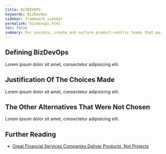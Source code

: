 ```yaml
---
title: BIZDEVOPS
keywords: BizDevOps
sidebar: framework_sidebar
permalink: bizdevops.html
toc: false
summary: For success, create and nurture product-centric teams that partner with both customers and business stakeholders, collectively owning the business outcome of the technology they produce.
---
```


## Defining BizDevOps
Lorem ipsum dolor sit amet, consectetur adipisicing elit.

## Justification Of The Choices Made
Lorem ipsum dolor sit amet, consectetur adipisicing elit.

## The Other Alternatives That Were Not Chosen
Lorem ipsum dolor sit amet, consectetur adipisicing elit.

## Further Reading
* [Great Financial Services Companies Deliver Products, Not Projects](https://www.thoughtworks.com/insights/blog/great-financial-services-companies-deliver-products-not-projects)

